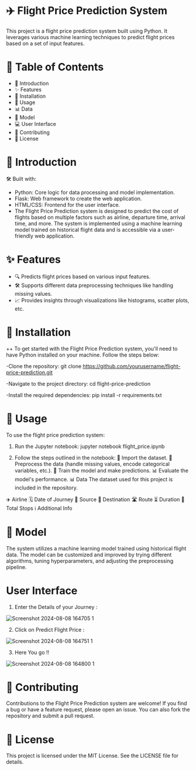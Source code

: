 # ✈️ Flight Price Prediction System
This project is a flight price prediction system built using Python. It leverages various machine learning techniques to predict flight prices based on a set of input features.

# 📑 Table of Contents
  - 📝 Introduction 
  - ✨ Features
  - 🔧 Installation
  - 🚀 Usage
  - 📊 Data
  - 🧠 Model
  - 💻 User Interface
  - 🤝 Contributing
  - 📜 License

# 📝 Introduction
🛠️ Built with:
  - Python: Core logic for data processing and model implementation.
  - Flask: Web framework to create the web application.
  - HTML/CSS: Frontend for the user interface.
  - The Flight Price Prediction system is designed to predict the cost of flights based on multiple factors such as airline, departure time, arrival time, and more. The system is implemented using a machine  learning model trained on historical flight data and is accessible via a user-friendly web application.

# ✨ Features
  - 🔍 Predicts flight prices based on various input features.
  - 🛠 Supports different data preprocessing techniques like handling missing values.
  - 📈 Provides insights through visualizations like histograms, scatter plots, etc.


# 🔧 Installation


++ To get started with the Flight Price Prediction system, you'll need to have Python installed on your machine. Follow the steps below:

-Clone the repository:
git clone https://github.com/yourusername/flight-price-prediction.git

-Navigate to the project directory:
cd flight-price-prediction

-Install the required dependencies:
pip install -r requirements.txt


# 🚀 Usage
To use the flight price prediction system:

1. Run the Jupyter notebook:
jupyter notebook flight_price.ipynb


2. Follow the steps outlined in the notebook:
📂 Import the dataset.
🧹 Preprocess the data (handle missing values, encode categorical variables, etc.).
🤖 Train the model and make predictions.
📊 Evaluate the model's performance.
📊 Data
The dataset used for this project is  included in the repository. 

✈️ Airline
🗓 Date of Journey
🛫 Source
🛬 Destination
🛣 Route
⏳ Duration
🛑 Total Stops
ℹ️ Additional Info


# 🧠 Model
The system utilizes a machine learning model trained using historical flight data. The model can be customized and improved by trying different algorithms, tuning hyperparameters, and adjusting the preprocessing pipeline.

# User Interface
1. Enter the Details of your Journey :
   
![Screenshot 2024-08-08 164705 1](https://github.com/user-attachments/assets/56ac5270-7f5c-4baf-bda5-b0c0121a2f77)

2. Click on Predict Flight Price :
   
![Screenshot 2024-08-08 164751 1](https://github.com/user-attachments/assets/2a65f31a-66a8-4818-bbf0-ab803d307d7d)

3. Here You go !!

![Screenshot 2024-08-08 164800 1](https://github.com/user-attachments/assets/3097d6bd-b829-45b6-8578-c4463f54acfe)



# 🤝 Contributing
Contributions to the Flight Price Prediction system are welcome! If you find a bug or have a feature request, please open an issue. You can also fork the repository and submit a pull request.

# 📜 License
This project is licensed under the MIT License. See the LICENSE file for details.

